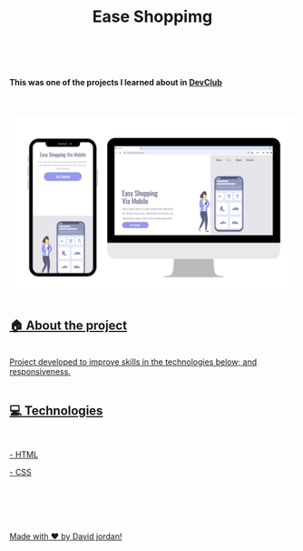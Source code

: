 ## <h1 align="center">Ease Shoppimg </h1>

<br>
<br>
<br>

<h4>This was one of the projects I learned about in <a href="https://rodolfomori.com.br/devclub">DevClub</h4>

<br>
<br>

<img align="center" src="./img/demo do site.png"> 

<br>
<br>

## :house: About the project

<br>
Project developed to improve skills in the technologies below; and responsiveness.
<br>
<br>

## :computer: Technologies

<br>

<p>- HTML</p>
<p>- CSS</p>

<br>
<br>
<br>
<br>

Made with ♥ by David jordan!
